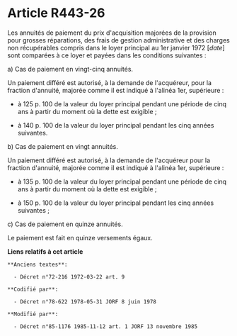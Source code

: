 # Article R443-26

Les annuités de paiement du prix d'acquisition majorées de la provision pour grosses réparations, des frais de gestion
administrative et des charges non récupérables compris dans le loyer principal au 1er janvier 1972 [*date*] sont comparées à
ce loyer et payées dans les conditions suivantes :

a) Cas de paiement en vingt-cinq annuités.

Un paiement différé est autorisé, à la demande de l'acquéreur, pour la fraction d'annuité, majorée comme il est indiqué à
l'alinéa 1er, supérieure :

- à 125 p. 100 de la valeur du loyer principal pendant une période de cinq ans à partir du moment où la dette est exigible ;

- à 140 p. 100 de la valeur du loyer principal pendant les cinq années suivantes.

b) Cas de paiement en vingt annuités.

Un paiement différé est autorisé, à la demande de l'acquéreur pour la fraction d'annuité, majorée comme il est indiqué à
l'alinéa 1er, supérieure :

- à 135 p. 100 de la valeur du loyer principal pendant une période de cinq ans à partir du moment où la dette est exigible ;

- à 150 p. 100 de la valeur du loyer principal pendant les cinq années suivantes ;

c) Cas de paiement en quinze annuités.

Le paiement est fait en quinze versements égaux.

**Liens relatifs à cet article**

	**Anciens textes**:

	  - Décret n°72-216 1972-03-22 art. 9

	**Codifié par**:

	  - Décret n°78-622 1978-05-31 JORF 8 juin 1978

	**Modifié par**:

	  - Décret n°85-1176 1985-11-12 art. 1 JORF 13 novembre 1985
